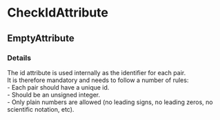 ﻿---  
uid: Validator_9_3_2  
---

# CheckIdAttribute

## EmptyAttribute

### Details

The id attribute is used internally as the identifier for each pair.  
It is therefore mandatory and needs to follow a number of rules:  
\- Each pair should have a unique id.  
\- Should be an unsigned integer.  
\- Only plain numbers are allowed (no leading signs, no leading zeros, no scientific notation, etc).
